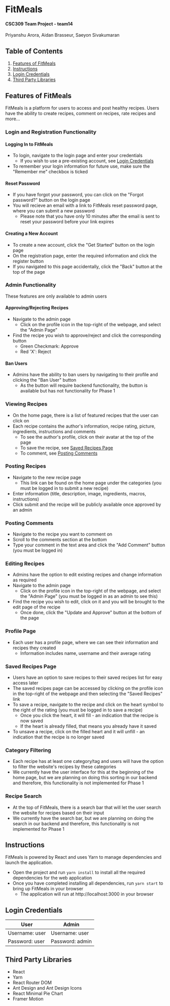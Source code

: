 # FitMeals
#### CSC309 Team Project - team14
Priyanshu Arora, Aidan Brasseur, Saeyon Sivakumaran

## Table of Contents
1. [Features of FitMeals](#features-of-fitmeals)
2. [Instructions](#instructions)
3. [Login Credentials](#login-credentials)
4. [Third Party Libraries](#third-party-libraries)

## Features of FitMeals
FitMeals is a platform for users to access and post healthy recipes. Users have the ability to create recipes, comment on recipes, rate recipes and more...

### Login and Registration Functionality

#### Logging In to FitMeals
- To login, navigate to the login page and enter your credentials
  - If you wish to use a pre-existing account, see [Login Credentials](#login-credentials)
- To remember your login information for future use, make sure the "Remember me" checkbox is ticked

#### Reset Password
- If you have forgot your password, you can click on the "Forgot password?" button on the login page
- You will recieve an email with a link to FitMeals reset password page, where you can submit a new password
  - Please note that you have only 10 minutes after the email is sent to reset your password before your link expires

#### Creating a New Account
- To create a new account, click the "Get Started" button on the login page
- On the registration page, enter the required information and click the register button
- If you navigated to this page accidentally, click the "Back" button at the top of the page

### Admin Functionality
These features are only available to admin users

#### Approving/Rejecting Recipes
- Navigate to the admin page
  - Click on the profile icon in the top-right of the webpage, and select the "Admin Page"
- Find the recipe you wish to approve/reject and click the corresponding button
  - Green Checkmark: Approve
  - Red 'X': Reject

#### Ban Users
- Admins have the ability to ban users by navigating to their profile and clicking the "Ban User" button
  - As the button will require backend functionality, the button is available but has not functionality for Phase 1

### Viewing Recipes
- On the home page, there is a list of featured recipes that the user can click on
- Each recipe contains the author's information, recipe rating, picture, ingredients, instructions and comments
  - To see the author's profile, click on their avatar at the top of the page
  - To save the recipe, see [Saved Recipes Page](#saved-recipes-page)
  - To comment, see [Posting Comments](#posting-comments)

### Posting Recipes
- Navigate to the new recipe page
  - This link can be found on the home page under the categories (you must be logged in to submit a new recipe)
- Enter information (title, description, image, ingredients, macros, instructions)
- Click submit and the recipe will be publicly available once approved by an admin

### Posting Comments
- Navigate to the recipe you want to comment on
- Scroll to the comments section at the bottom 
- Type your comment in the text area and click the "Add Comment" button (you must be logged in)

### Editing Recipes
- Admins have the option to edit existing recipes and change information as required
- Navigate to the admin page
  - Click on the profile icon in the top-right of the webpage, and select the "Admin Page" (you must be logged in as an admin to see this)
- Find the recipe you wish to edit, click on it and you will be brought to the edit page of the recipe
  - Once done, click the "Update and Approve" button at the bottom of the page

### Profile Page
- Each user has a profile page, where we can see their information and recipes they created
  - Information includes name, username and their average rating

### Saved Recipes Page
- Users have an option to save recipes to their saved recipes list for easy access later
- The saved recipes page can be accessed by clicking on the profile icon in the top-right of the webpage and then selecting the "Saved Recipes" link
- To save a recipe, navigate to the recipe and click on the heart symbol to the right of the rating (you must be logged in to save a recipe)
  - Once you click the heart, it will fill - an indication that the recipe is now saved
  - If the heart is already filled, that means you already have it saved
- To unsave a recipe, click on the filled heart and it will unfill - an indication that the recipe is no longer saved

### Category Filtering
- Each recipe has at least one category/tag and users will have the option to filter the website's recipes by these categories
- We currently have the user interface for this at the beginning of the home page, but we are planning on doing this sorting in our backend and therefore, this functionality
is not implemented for Phase 1

### Recipe Search
- At the top of FitMeals, there is a search bar that will let the user search the website for recipes based on their input
- We currently have the search bar, but we are planning on doing the search in our backend and therefore, this functionality is not implemented for Phase 1

## Instructions
FitMeals is powered by React and uses Yarn to manage dependencies and launch the application.
- Open the project and run `yarn install` to install all the required dependencies for the web application
- Once you have completed installing all dependencies, run `yarn start` to bring up FitMeals in your browser
  - The application will run at http://localhost:3000 in your browser

## Login Credentials
| User | Admin |
|------|-------|
| Username: user | Username: user |
| Password: user | Password: admin |

## Third Party Libraries
- React
- Yarn
- React Router DOM
- Ant Design and Ant Design Icons
- React Minimal Pie Chart
- Framer Motion

